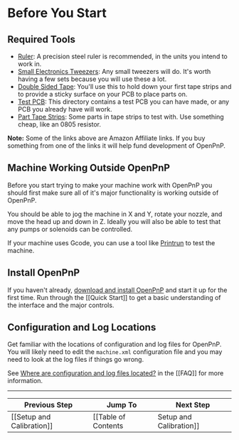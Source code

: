 # Before You Start

## Required Tools
* [Ruler](http://amzn.to/2642K3R): A precision steel ruler is recommended, in the units you intend to work in.
* [Small Electronics Tweezers](http://amzn.to/1UUx9ZN): Any small tweezers will do. It's worth having a few sets because you will use these a lot.
* [Double Sided Tape](http://amzn.to/1ZYSbbe): You'll use this to hold down your first tape strips and to provide a sticky surface on your PCB to place parts on.
* [Test PCB](https://github.com/openpnp/openpnp/tree/develop/samples/Demo%20Board): This directory contains a test PCB you can have made, or any PCB you already have will work.
* [Part Tape Strips](http://www.digikey.com/product-search/en/resistors/chip-resistor-surface-mount/65769?k=0805%20resistor%2010k): Some parts in tape strips to test with. Use something cheap, like an 0805 resistor.

**Note:** Some of the links above are Amazon Affiliate links. If you buy something from one of the links it will help fund development of OpenPnP.

## Machine Working Outside OpenPnP
Before you start trying to make your machine work with OpenPnP you should first make sure all of it's major functionality is working outside of OpenPnP.

You should be able to jog the machine in X and Y, rotate your nozzle, and move the head up and down in Z. Ideally you will also be able to test that any pumps or solenoids can be controlled.

If your machine uses Gcode, you can use a tool like [Printrun](https://github.com/kliment/Printrun) to test the machine.

## Install OpenPnP

If you haven't already, [download and install OpenPnP](http://openpnp.org/downloads) and start it up for the first time. Run through the [[Quick Start]] to get a basic understanding of the interface and the major controls.

## Configuration and Log Locations

Get familiar with the locations of configuration and log files for OpenPnP. You will likely need to edit the `machine.xml` configuration file and you may need to look at the log files if things go wrong.

See [Where are configuration and log files located?](https://github.com/openpnp/openpnp/wiki/FAQ#where-are-configuration-and-log-files-located) in the [[FAQ]] for more information.

***

| Previous Step                 | Jump To                 | Next Step                                   |
| ----------------------------- | ----------------------- | ------------------------------------------- |
| [[Setup and Calibration]] | [[Table of Contents|Setup and Calibration]] | [[Driver Setup|Setup and Calibration: Driver Setup]] |